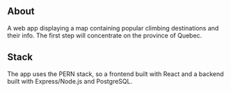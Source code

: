 ## About
A web app displaying a map containing popular climbing destinations and their info. The first step will concentrate on the province of Quebec.

## Stack
The app uses the PERN stack, so a frontend built with React and a backend built with Express/Node.js and PostgreSQL.